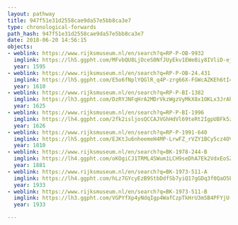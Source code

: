 ```yaml
---
layout: pathway
title: 947f51e31d2558cae9da57e5bb8ca3e7
type: chronological-forwards
path_hash: 947f51e31d2558cae9da57e5bb8ca3e7
date: 2018-06-20 14:56:15
objects:
- weblink: https://www.rijksmuseum.nl/en/search?q=RP-P-OB-9932
  imglink: https://lh5.ggpht.com/MFvbQU8LjDceS0NfJUyEkv1EWeBiy8IVliD-ejJRAk9tXMOl3zZL0fDtsUrOUmlC4yZQR4T4-ZDAibFUUo1lyFWSTiI=s200
  year: 1595
- weblink: https://www.rijksmuseum.nl/en/search?q=RP-P-OB-24.431
  imglink: https://lh5.ggpht.com/E5o6fNplYQGlR_q4P-zrg66X-FGWcAZKEh6tI46cztgTh3Q0ZTuN__UpSOi4ENv0QTWA5uinjhONB8hCN-79xONGdQ=s200
  year: 1610
- weblink: https://www.rijksmuseum.nl/en/search?q=RP-P-BI-1382
  imglink: https://lh3.ggpht.com/DzRYJNFqHrA2MDrVkzWgzVyMkX8x1OKLx3JrAhSYd-j6hx62U7LRvD1f3G6xjaWdUQ-Hf1AR2Z_At_7YO6zwAjGgyTw=s200
  year: 1625
- weblink: https://www.rijksmuseum.nl/en/search?q=RP-P-BI-1996
  imglink: https://lh4.ggpht.com/2fk2isljosQCCAJVGhHdVl69teRt2IgpUBFk5z9mYhK9VclSFjXpLRCTldNj0GtPNR0j0z5SWzqNrIUYb0ZNXqLLfSI=s200
  year: 1626
- weblink: https://www.rijksmuseum.nl/en/search?q=RP-P-1991-640
  imglink: https://lh5.ggpht.com/EJKtJu6nheemeH4MP-LrwFZ_rVZY1BCy5cz4OVHddyR6T8tK4GFlaQHFnBR3qekGQb4i6PD5Zvk3sRry-Y6Hjb9rZH4=s200
  year: 1810
- weblink: https://www.rijksmuseum.nl/en/search?q=BK-1978-244-B
  imglink: https://lh4.ggpht.com/oKOgiCJ1TRML4SWum1LCH9seDhA7Ek2VdxEoSZ50Qx8ilHfQRBren_riLyS1gXKW2Dnl76Qc0AOvdS_dv8do4JQEjfk=s200
  year: 1881
- weblink: https://www.rijksmuseum.nl/en/search?q=BK-1973-511-A
  imglink: https://lh4.ggpht.com/hLz7GYcyEzB9StbDdfSb7yiQ17gGDq3f0QaO5E7Xjpxmh394Kgloc47tfq0Z6TlIw0JvB6NakXGD6ZY1voChThQMkrU=s200
  year: 1933
- weblink: https://www.rijksmuseum.nl/en/search?q=BK-1973-511-B
  imglink: https://lh3.ggpht.com/VGPYfXp4yNdqIgp4WafCzpTkHrU3m5B4PFYjU-IyJvPDWl7puD_NQeEkaxRbDU_aJG9ZdfIinNeZ2OjAGAKOPO3CUXMW=s200
  year: 1933

---
```

